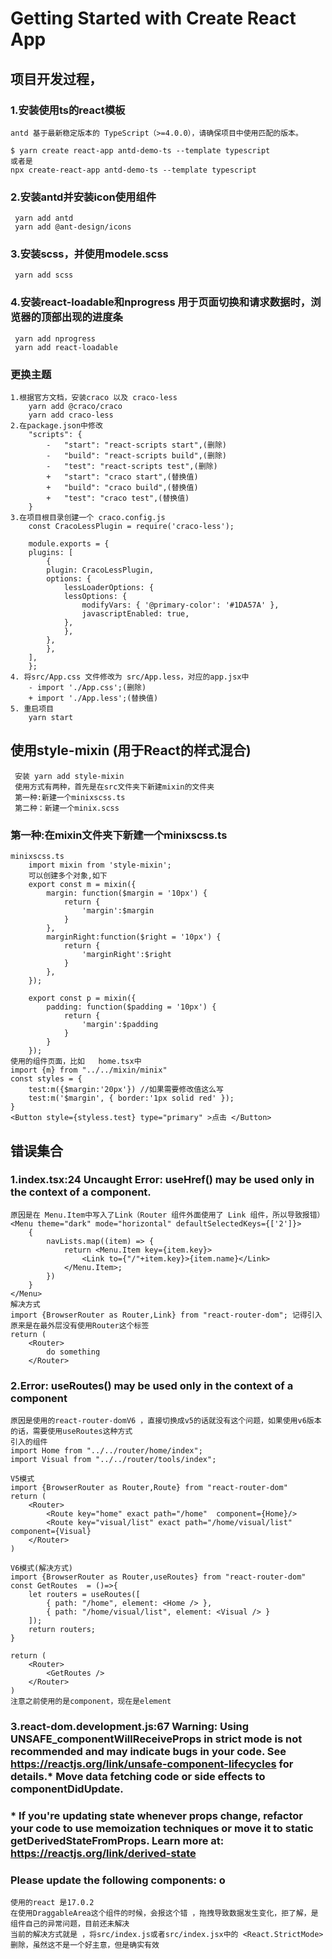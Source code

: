 # Getting Started with Create React App

## 项目开发过程，
### 1.安装使用ts的react模板
```
antd 基于最新稳定版本的 TypeScript（>=4.0.0），请确保项目中使用匹配的版本。

$ yarn create react-app antd-demo-ts --template typescript
或者是
npx create-react-app antd-demo-ts --template typescript

```
### 2.安装antd并安装icon使用组件
```
 yarn add antd
 yarn add @ant-design/icons
```
### 3.安装scss，并使用modele.scss
```
 yarn add scss
```
### 4.安装react-loadable和nprogress 用于页面切换和请求数据时，浏览器的顶部出现的进度条
```
 yarn add nprogress
 yarn add react-loadable
```
### 更换主题
```
1.根据官方文档，安装craco 以及 craco-less
    yarn add @craco/craco
    yarn add craco-less
2.在package.json中修改
    "scripts": {
        -   "start": "react-scripts start",(删除)
        -   "build": "react-scripts build",(删除)
        -   "test": "react-scripts test",(删除)
        +   "start": "craco start",(替换值)
        +   "build": "craco build",(替换值)
        +   "test": "craco test",(替换值)
    }
3.在项目根目录创建一个 craco.config.js
    const CracoLessPlugin = require('craco-less');

    module.exports = {
    plugins: [
        {
        plugin: CracoLessPlugin,
        options: {
            lessLoaderOptions: {
            lessOptions: {
                modifyVars: { '@primary-color': '#1DA57A' }, 
                javascriptEnabled: true,
            },
            },
        },
        },
    ],
    };
4. 将src/App.css 文件修改为 src/App.less，对应的app.jsx中
    - import './App.css';(删除)
    + import './App.less';(替换值)
5. 重启项目
    yarn start
```
## 使用style-mixin  (用于React的样式混合)
```
 安装 yarn add style-mixin
 使用方式有两种，首先是在src文件夹下新建mixin的文件夹
 第一种:新建一个minixscss.ts
 第二种：新建一个minix.scss

```
### 第一种:在mixin文件夹下新建一个minixscss.ts
```
minixscss.ts
    import mixin from 'style-mixin';
    可以创建多个对象,如下
    export const m = mixin({
        margin: function($margin = '10px') {
            return {
                'margin':$margin
            }
        },
        marginRight:function($right = '10px') {
            return {
                'marginRight':$right
            }
        },
    });

    export const p = mixin({
        padding: function($padding = '10px') {
            return {
                'margin':$padding
            }
        }
    });
使用的组件页面，比如   home.tsx中
import {m} from "../../mixin/minix"
const styles = {
    test:m({$margin:'20px'}) //如果需要修改值这么写
    test:m('$margin', { border:'1px solid red' });
}
<Button style={styless.test} type="primary" >点击 </Button>   

```

## 错误集合
### 1.index.tsx:24 Uncaught Error: useHref() may be used only in the context of a <Router> component.
```
原因是在 Menu.Item中写入了Link（Router 组件外面使用了 Link 组件，所以导致报错）
<Menu theme="dark" mode="horizontal" defaultSelectedKeys={['2']}>
    {
        navLists.map((item) => {
            return <Menu.Item key={item.key}>
                <Link to={"/"+item.key}>{item.name}</Link>
            </Menu.Item>;
        })
    }
</Menu>
解决方式
import {BrowserRouter as Router,Link} from "react-router-dom"; 记得引入
原来是在最外层没有使用Router这个标签
return (
    <Router>
        do something
    </Router>
```

### 2.Error: useRoutes() may be used only in the context of a <Router> component
```
原因是使用的react-router-domV6 ，直接切换成v5的话就没有这个问题，如果使用v6版本的话，需要使用useRoutes这种方式
引入的组件
import Home from "../../router/home/index";
import Visual from "../../router/tools/index";

V5模式
import {BrowserRouter as Router,Route} from "react-router-dom"
return (
    <Router>
        <Route key="home" exact path="/home"  component={Home}/>
        <Route key="visual/list" exact path="/home/visual/list"  component={Visual}
    </Router>
)

V6模式(解决方式)
import {BrowserRouter as Router,useRoutes} from "react-router-dom"
const GetRoutes  = ()=>{
    let routers = useRoutes([
        { path: "/home", element: <Home /> },
        { path: "/home/visual/list", element: <Visual /> }
    ]);
    return routers;
}

return (
    <Router>
        <GetRoutes />
    </Router>
)
注意之前使用的是component，现在是element
```

### 3.react-dom.development.js:67 Warning: Using UNSAFE_componentWillReceiveProps in strict mode is not recommended and may indicate bugs in your code. See https://reactjs.org/link/unsafe-component-lifecycles for details.* Move data fetching code or side effects to componentDidUpdate.
### * If you're updating state whenever props change, refactor your code to use memoization techniques or move it to static getDerivedStateFromProps. Learn more at: https://reactjs.org/link/derived-state

### Please update the following components: o

```
使用的react 是17.0.2
在使用DraggableArea这个组件的时候，会报这个错 ，拖拽导致数据发生变化，拒了解，是组件自己的异常问题，目前还未解决
当前的解决方式就是 ，将src/index.js或者src/index.jsx中的 <React.StrictMode> 删除，虽然这不是一个好主意，但是确实有效
```